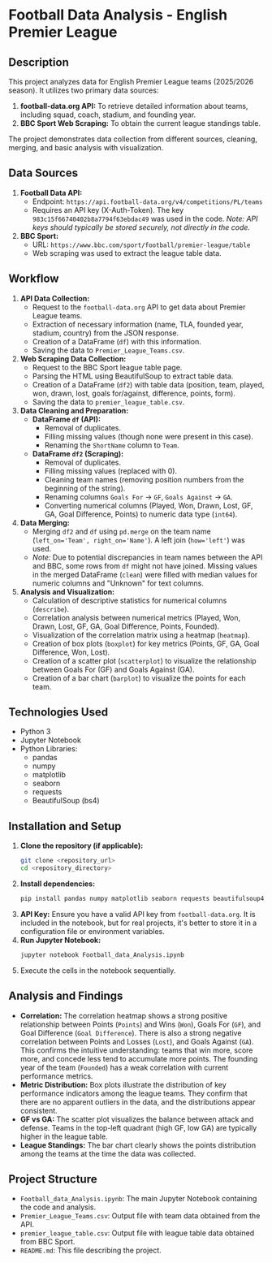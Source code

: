 # Football Data Analysis - English Premier League

## Description

This project analyzes data for English Premier League teams (2025/2026 season). It utilizes two primary data sources:
1.  **football-data.org API:** To retrieve detailed information about teams, including squad, coach, stadium, and founding year.
2.  **BBC Sport Web Scraping:** To obtain the current league standings table.

The project demonstrates data collection from different sources, cleaning, merging, and basic analysis with visualization.

## Data Sources

1.  **Football Data API:**
    * Endpoint: `https://api.football-data.org/v4/competitions/PL/teams`
    * Requires an API key (X-Auth-Token). The key `983c15f66740402b8a7794f63ebdac49` was used in the code. *Note: API keys should typically be stored securely, not directly in the code.*
2.  **BBC Sport:**
    * URL: `https://www.bbc.com/sport/football/premier-league/table`
    * Web scraping was used to extract the league table data.

## Workflow

1.  **API Data Collection:**
    * Request to the `football-data.org` API to get data about Premier League teams.
    * Extraction of necessary information (name, TLA, founded year, stadium, country) from the JSON response.
    * Creation of a DataFrame (`df`) with this information.
    * Saving the data to `Premier_League_Teams.csv`.
2.  **Web Scraping Data Collection:**
    * Request to the BBC Sport league table page.
    * Parsing the HTML using BeautifulSoup to extract table data.
    * Creation of a DataFrame (`df2`) with table data (position, team, played, won, drawn, lost, goals for/against, difference, points, form).
    * Saving the data to `premier_league_table.csv`.
3.  **Data Cleaning and Preparation:**
    * **DataFrame `df` (API):**
        * Removal of duplicates.
        * Filling missing values (though none were present in this case).
        * Renaming the `ShortName` column to `Team`.
    * **DataFrame `df2` (Scraping):**
        * Removal of duplicates.
        * Filling missing values (replaced with 0).
        * Cleaning team names (removing position numbers from the beginning of the string).
        * Renaming columns `Goals For` -> `GF`, `Goals Against` -> `GA`.
        * Converting numerical columns (Played, Won, Drawn, Lost, GF, GA, Goal Difference, Points) to numeric data type (`int64`).
4.  **Data Merging:**
    * Merging `df2` and `df` using `pd.merge` on the team name (`left_on='Team', right_on='Name'`). A left join (`how='left'`) was used.
    * *Note:* Due to potential discrepancies in team names between the API and BBC, some rows from `df` might not have joined. Missing values in the merged DataFrame (`clean`) were filled with median values for numeric columns and "Unknown" for text columns.
5.  **Analysis and Visualization:**
    * Calculation of descriptive statistics for numerical columns (`describe`).
    * Correlation analysis between numerical metrics (Played, Won, Drawn, Lost, GF, GA, Goal Difference, Points, Founded).
    * Visualization of the correlation matrix using a heatmap (`heatmap`).
    * Creation of box plots (`boxplot`) for key metrics (Points, GF, GA, Goal Difference, Won, Lost).
    * Creation of a scatter plot (`scatterplot`) to visualize the relationship between Goals For (GF) and Goals Against (GA).
    * Creation of a bar chart (`barplot`) to visualize the points for each team.

## Technologies Used

* Python 3
* Jupyter Notebook
* Python Libraries:
    * pandas
    * numpy
    * matplotlib
    * seaborn
    * requests
    * BeautifulSoup (bs4)

## Installation and Setup

1.  **Clone the repository (if applicable):**
    ```bash
    git clone <repository_url>
    cd <repository_directory>
    ```
2.  **Install dependencies:**
    ```bash
    pip install pandas numpy matplotlib seaborn requests beautifulsoup4
    ```
3.  **API Key:** Ensure you have a valid API key from `football-data.org`. It is included in the notebook, but for real projects, it's better to store it in a configuration file or environment variables.
4.  **Run Jupyter Notebook:**
    ```bash
    jupyter notebook Football_data_Analysis.ipynb
    ```
5.  Execute the cells in the notebook sequentially.

## Analysis and Findings

* **Correlation:** The correlation heatmap shows a strong positive relationship between Points (`Points`) and Wins (`Won`), Goals For (`GF`), and Goal Difference (`Goal Difference`). There is also a strong negative correlation between Points and Losses (`Lost`), and Goals Against (`GA`). This confirms the intuitive understanding: teams that win more, score more, and concede less tend to accumulate more points. The founding year of the team (`Founded`) has a weak correlation with current performance metrics.
* **Metric Distribution:** Box plots illustrate the distribution of key performance indicators among the league teams. They confirm that there are no apparent outliers in the data, and the distributions appear consistent.
* **GF vs GA:** The scatter plot visualizes the balance between attack and defense. Teams in the top-left quadrant (high GF, low GA) are typically higher in the league table.
* **League Standings:** The bar chart clearly shows the points distribution among the teams at the time the data was collected.

## Project Structure

* `Football_data_Analysis.ipynb`: The main Jupyter Notebook containing the code and analysis.
* `Premier_League_Teams.csv`: Output file with team data obtained from the API.
* `premier_league_table.csv`: Output file with league table data obtained from BBC Sport.
* `README.md`: This file describing the project.
